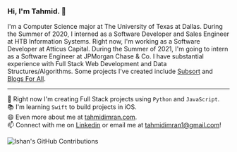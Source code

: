 ### Hi, I'm Tahmid. 👋

I'm a Computer Science major at The University of Texas at Dallas. During the Summer of 2020, I interned as a Software Developer and Sales Engineer at HTB Information Systems. Right now, I'm working as a Software Developer at Atticus Capital. During the Summer of 2021, I'm going to intern as a Software Engineer at JPMorgan Chase & Co. I have substantial experience with Full Stack Web Development and Data Structures/Algorithms. Some projects I've created include <a href="https://subsort.co" target="_blank">Subsort</a> and <a href="https://blogsforall.herokuapp.com/" target="_blank">Blogs For All</a>.

<hr />

🌱 Right now I'm creating Full Stack projects using `Python` and `JavaScript`. <br />
📚 I'm learning `Swift` to build projects in iOS. <br />
😄 Even more about me at <a href="https://tahmidimran.com">tahmidimran.com</a>. <br />
📫 Connect with me on <a href="https://www.linkedin.com/in/tahmidimran/">Linkedin</a> or email me at <a href="mailto:tahmidimran1@gmail.com">tahmidimran1@gmail.com</a>! <br />

![Ishan's GitHub Contributions](https://github-readme-stats.vercel.app/api?username=Tahmid2000&show_icons=true&hide_border=true&count_private=true&hide=stars)
<!--
**Tahmid2000/Tahmid2000** is a ✨ _special_ ✨ repository because its `README.md` (this file) appears on your GitHub profile.

Here are some ideas to get you started:

- 🔭 I’m currently working on ...
- 🌱 I’m currently learning ...
- 👯 I’m looking to collaborate on ...
- 🤔 I’m looking for help with ...
- 💬 Ask me about ...
- 📫 How to reach me: ...
- 😄 Pronouns: ...
- ⚡ Fun fact: ...
-->
